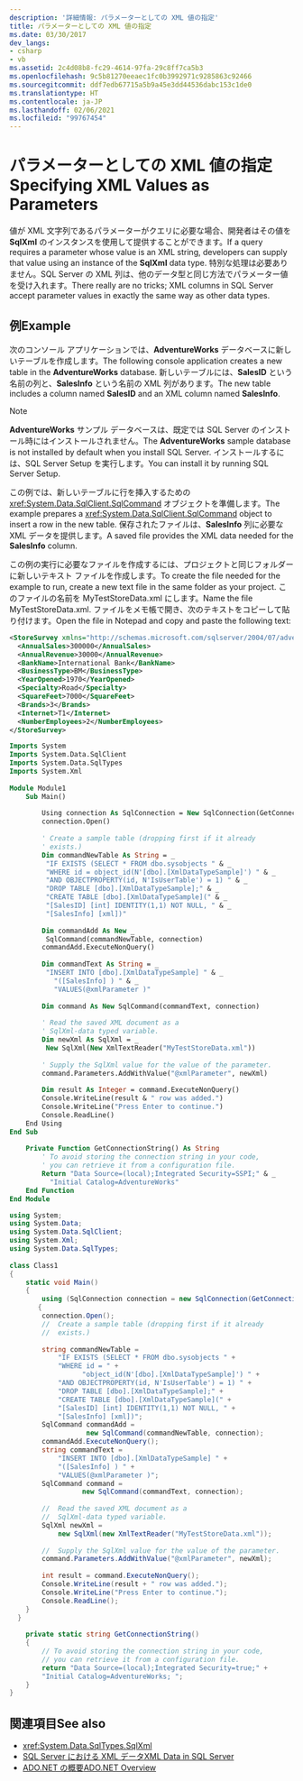 ```yaml
---
description: '詳細情報: パラメーターとしての XML 値の指定'
title: パラメーターとしての XML 値の指定
ms.date: 03/30/2017
dev_langs:
- csharp
- vb
ms.assetid: 2c4d08b8-fc29-4614-97fa-29c8ff7ca5b3
ms.openlocfilehash: 9c5b81270eeaec1fc0b3992971c9285863c92466
ms.sourcegitcommit: ddf7edb67715a5b9a45e3dd44536dabc153c1de0
ms.translationtype: HT
ms.contentlocale: ja-JP
ms.lasthandoff: 02/06/2021
ms.locfileid: "99767454"
---
```

# <a name="specifying-xml-values-as-parameters"></a><span data-ttu-id="b2a58-103">パラメーターとしての XML 値の指定</span><span class="sxs-lookup"><span data-stu-id="b2a58-103">Specifying XML Values as Parameters</span></span>

<span data-ttu-id="b2a58-104">値が XML 文字列であるパラメーターがクエリに必要な場合、開発者はその値を **SqlXml** のインスタンスを使用して提供することができます。</span><span class="sxs-lookup"><span data-stu-id="b2a58-104">If a query requires a parameter whose value is an XML string, developers can supply that value using an instance of the **SqlXml** data type.</span></span> <span data-ttu-id="b2a58-105">特別な処理は必要ありません。SQL Server の XML 列は、他のデータ型と同じ方法でパラメーター値を受け入れます。</span><span class="sxs-lookup"><span data-stu-id="b2a58-105">There really are no tricks; XML columns in SQL Server accept parameter values in exactly the same way as other data types.</span></span>  
  
## <a name="example"></a><span data-ttu-id="b2a58-106">例</span><span class="sxs-lookup"><span data-stu-id="b2a58-106">Example</span></span>  

 <span data-ttu-id="b2a58-107">次のコンソール アプリケーションでは、**AdventureWorks** データベースに新しいテーブルを作成します。</span><span class="sxs-lookup"><span data-stu-id="b2a58-107">The following console application creates a new table in the **AdventureWorks** database.</span></span> <span data-ttu-id="b2a58-108">新しいテーブルには、**SalesID** という名前の列と、**SalesInfo** という名前の XML 列があります。</span><span class="sxs-lookup"><span data-stu-id="b2a58-108">The new table includes a column named **SalesID** and an XML column named **SalesInfo**.</span></span>  
  
> [!NOTE]
> <span data-ttu-id="b2a58-109">**AdventureWorks** サンプル データベースは、既定では SQL Server のインストール時にはインストールされません。</span><span class="sxs-lookup"><span data-stu-id="b2a58-109">The **AdventureWorks** sample database is not installed by default when you install SQL Server.</span></span> <span data-ttu-id="b2a58-110">インストールするには、SQL Server Setup を実行します。</span><span class="sxs-lookup"><span data-stu-id="b2a58-110">You can install it by running SQL Server Setup.</span></span>  
  
 <span data-ttu-id="b2a58-111">この例では、新しいテーブルに行を挿入するための <xref:System.Data.SqlClient.SqlCommand> オブジェクトを準備します。</span><span class="sxs-lookup"><span data-stu-id="b2a58-111">The example prepares a <xref:System.Data.SqlClient.SqlCommand> object to insert a row in the new table.</span></span> <span data-ttu-id="b2a58-112">保存されたファイルは、**SalesInfo** 列に必要な XML データを提供します。</span><span class="sxs-lookup"><span data-stu-id="b2a58-112">A saved file provides the XML data needed for the **SalesInfo** column.</span></span>  
  
 <span data-ttu-id="b2a58-113">この例の実行に必要なファイルを作成するには、プロジェクトと同じフォルダーに新しいテキスト ファイルを作成します。</span><span class="sxs-lookup"><span data-stu-id="b2a58-113">To create the file needed for the example to run, create a new text file in the same folder as your project.</span></span> <span data-ttu-id="b2a58-114">このファイルの名前を MyTestStoreData.xml にします。</span><span class="sxs-lookup"><span data-stu-id="b2a58-114">Name the file MyTestStoreData.xml.</span></span> <span data-ttu-id="b2a58-115">ファイルをメモ帳で開き、次のテキストをコピーして貼り付けます。</span><span class="sxs-lookup"><span data-stu-id="b2a58-115">Open the file in Notepad and copy and paste the following text:</span></span>  
  
```xml  
<StoreSurvey xmlns="http://schemas.microsoft.com/sqlserver/2004/07/adventure-works/StoreSurvey">  
  <AnnualSales>300000</AnnualSales>  
  <AnnualRevenue>30000</AnnualRevenue>  
  <BankName>International Bank</BankName>  
  <BusinessType>BM</BusinessType>  
  <YearOpened>1970</YearOpened>  
  <Specialty>Road</Specialty>  
  <SquareFeet>7000</SquareFeet>  
  <Brands>3</Brands>  
  <Internet>T1</Internet>  
  <NumberEmployees>2</NumberEmployees>  
</StoreSurvey>  
```  
  
```vb  
Imports System  
Imports System.Data.SqlClient  
Imports System.Data.SqlTypes  
Imports System.Xml  
  
Module Module1  
    Sub Main()  
  
        Using connection As SqlConnection = New SqlConnection(GetConnectionString())  
        connection.Open()  
  
        ' Create a sample table (dropping first if it already  
        ' exists.)  
        Dim commandNewTable As String = _  
         "IF EXISTS (SELECT * FROM dbo.sysobjects " & _  
         "WHERE id = object_id(N'[dbo].[XmlDataTypeSample]') " & _  
         "AND OBJECTPROPERTY(id, N'IsUserTable') = 1) " & _  
         "DROP TABLE [dbo].[XmlDataTypeSample];" & _  
         "CREATE TABLE [dbo].[XmlDataTypeSample](" & _  
         "[SalesID] [int] IDENTITY(1,1) NOT NULL, " & _  
         "[SalesInfo] [xml])"  
  
        Dim commandAdd As New _  
         SqlCommand(commandNewTable, connection)  
        commandAdd.ExecuteNonQuery()  
  
        Dim commandText As String = _  
         "INSERT INTO [dbo].[XmlDataTypeSample] " & _  
           "([SalesInfo] ) " & _  
           "VALUES(@xmlParameter )"  
  
        Dim command As New SqlCommand(commandText, connection)  
  
        ' Read the saved XML document as a
        ' SqlXml-data typed variable.  
        Dim newXml As SqlXml = _  
         New SqlXml(New XmlTextReader("MyTestStoreData.xml"))  
  
        ' Supply the SqlXml value for the value of the parameter.  
        command.Parameters.AddWithValue("@xmlParameter", newXml)  
  
        Dim result As Integer = command.ExecuteNonQuery()  
        Console.WriteLine(result & " row was added.")  
        Console.WriteLine("Press Enter to continue.")  
        Console.ReadLine()  
    End Using  
End Sub  
  
    Private Function GetConnectionString() As String  
        ' To avoid storing the connection string in your code,
        ' you can retrieve it from a configuration file.
        Return "Data Source=(local);Integrated Security=SSPI;" & _  
          "Initial Catalog=AdventureWorks"  
    End Function  
End Module  
```  
  
```csharp  
using System;  
using System.Data;  
using System.Data.SqlClient;  
using System.Xml;  
using System.Data.SqlTypes;  
  
class Class1  
{  
    static void Main()  
    {  
        using (SqlConnection connection = new SqlConnection(GetConnectionString()))  
       {  
        connection.Open();  
        //  Create a sample table (dropping first if it already  
        //  exists.)  
  
        string commandNewTable =
            "IF EXISTS (SELECT * FROM dbo.sysobjects " +
            "WHERE id = " +  
                  "object_id(N'[dbo].[XmlDataTypeSample]') " +
            "AND OBJECTPROPERTY(id, N'IsUserTable') = 1) " +
            "DROP TABLE [dbo].[XmlDataTypeSample];" +
            "CREATE TABLE [dbo].[XmlDataTypeSample](" +
            "[SalesID] [int] IDENTITY(1,1) NOT NULL, " +
            "[SalesInfo] [xml])";  
        SqlCommand commandAdd =
                   new SqlCommand(commandNewTable, connection);  
        commandAdd.ExecuteNonQuery();  
        string commandText =
            "INSERT INTO [dbo].[XmlDataTypeSample] " +
            "([SalesInfo] ) " +
            "VALUES(@xmlParameter )";  
        SqlCommand command =
                  new SqlCommand(commandText, connection);  
  
        //  Read the saved XML document as a
        //  SqlXml-data typed variable.  
        SqlXml newXml =
            new SqlXml(new XmlTextReader("MyTestStoreData.xml"));  
  
        //  Supply the SqlXml value for the value of the parameter.  
        command.Parameters.AddWithValue("@xmlParameter", newXml);  
  
        int result = command.ExecuteNonQuery();  
        Console.WriteLine(result + " row was added.");  
        Console.WriteLine("Press Enter to continue.");  
        Console.ReadLine();  
    }  
  }  
  
    private static string GetConnectionString()  
    {  
        // To avoid storing the connection string in your code,
        // you can retrieve it from a configuration file.
        return "Data Source=(local);Integrated Security=true;" +  
        "Initial Catalog=AdventureWorks; ";  
    }  
}  
```  
  
## <a name="see-also"></a><span data-ttu-id="b2a58-116">関連項目</span><span class="sxs-lookup"><span data-stu-id="b2a58-116">See also</span></span>

- <xref:System.Data.SqlTypes.SqlXml>
- [<span data-ttu-id="b2a58-117">SQL Server における XML データ</span><span class="sxs-lookup"><span data-stu-id="b2a58-117">XML Data in SQL Server</span></span>](xml-data-in-sql-server.md)
- [<span data-ttu-id="b2a58-118">ADO.NET の概要</span><span class="sxs-lookup"><span data-stu-id="b2a58-118">ADO.NET Overview</span></span>](../ado-net-overview.md)
